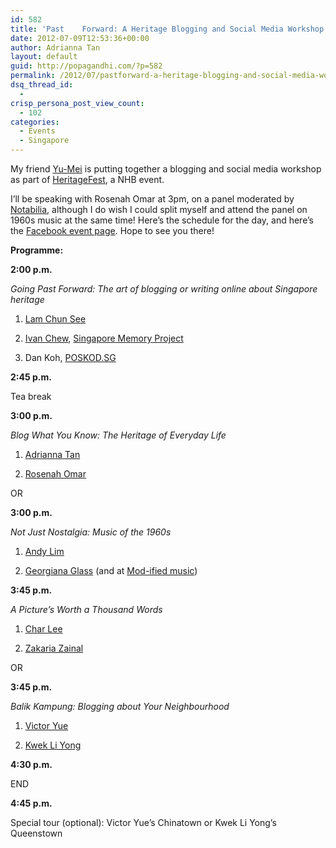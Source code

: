 ```yaml
---
id: 582
title: 'Past	Forward: A Heritage Blogging and Social Media Workshop'
date: 2012-07-09T12:53:36+00:00
author: Adrianna Tan
layout: default
guid: http://popagandhi.com/?p=582
permalink: /2012/07/pastforward-a-heritage-blogging-and-social-media-workshop/
dsq_thread_id:
  -
crisp_persona_post_view_count:
  - 102
categories:
  - Events
  - Singapore
---
```

My friend [Yu-Mei](http://blog.toomanythoughts.org/) is putting together a blogging and social media workshop as part of [HeritageFest](http://www.heritagefest.sg/en/), a NHB event.

I&#8217;ll be speaking with Rosenah Omar at 3pm, on a panel moderated by [Notabilia](http://notabilia.wordpress.com/), although I do wish I could split myself and attend the panel on 1960s music at the same time! Here&#8217;s the schedule for the day, and here&#8217;s the [Facebook event page](https://www.facebook.com/events/243987645704984/). Hope to see you there!

**Programme:**

**2:00 p.m.**

_Going Past Forward: The art of blogging or writing online about Singapore heritage_

1) [Lam Chun See](http://goodmorningyesterday.blogspot.com/)

2) [Ivan Chew](http://ramblinglibrarian.blogspot.com/), [Singapore Memory Project](http://www.iremember.sg/)

3) Dan Koh, [POSKOD.SG](http://poskod.sg/)

**2:45 p.m.**

Tea break

**3:00 p.m.**

_Blog What You Know: The Heritage of Everyday Life_

1) [Adrianna Tan](http://www.popagandhi.com/)

2) [Rosenah Omar](http://nenalingsblog.blogspot.com/)

OR

**3:00 p.m.**

_Not Just Nostalgia: Music of the 1960s_

1) [Andy Lim](http://singapore60smusic.blogspot.com/)

2) [Georgiana Glass](http://hamsterguppies.wordpress.com/) (and at [Mod-ified music](http://modcentric.blogspot.com/))

**3:45 p.m.**

_A Picture’s Worth a Thousand Words_

1) [Char Lee](http://2ndshot.blogspot.com/)

2) [Zakaria Zainal](http://zakariazainal.com/)

OR

**3:45 p.m.**

_Balik Kampung: Blogging about Your Neighbourhood_

1) [Victor Yue](http://bullockcartwater.blogspot.com/)

2) [Kwek Li Yong](http://myqueenstown.blogspot.com/)

**4:30 p.m.**

END

**4:45 p.m.**

Special tour (optional): Victor Yue&#8217;s Chinatown or Kwek Li Yong&#8217;s Queenstown
